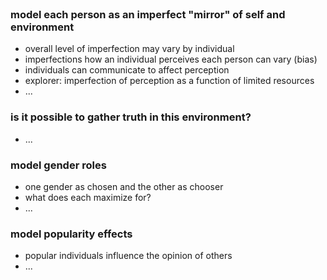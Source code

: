 <!-- no-select -->
<br>


### model each person as an imperfect "mirror" of self and environment
  - overall level of imperfection may vary by individual
  - imperfections how an individual perceives each person can vary (bias)
  - individuals can communicate to affect perception
  - explorer: imperfection of perception as a function of limited resources
  - ...

### is it possible to gather truth in this environment?
  - ...

### model gender roles
  - one gender as chosen and the other as chooser
  - what does each maximize for?
  - ...

### model popularity effects
  - popular individuals influence the opinion of others
  - ...
